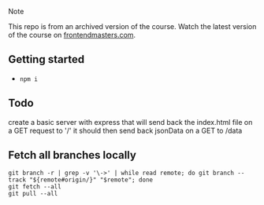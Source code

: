 > [!NOTE]
> This repo is from an archived version of the course. Watch the latest version of the course on [frontendmasters.com](https://frontendmasters.com/courses/api-design-nodejs-v4/).

## Getting started
* `npm i`

## Todo

create a basic server with express
that will send back the index.html file on a GET request to '/'
it should then send back jsonData on a GET to /data

## Fetch all branches locally

```
git branch -r | grep -v '\->' | while read remote; do git branch --track "${remote#origin/}" "$remote"; done
git fetch --all
git pull --all
```
